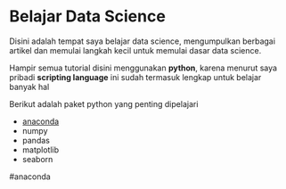 # Belajar Data Science

Disini adalah tempat saya belajar data science, mengumpulkan berbagai artikel dan memulai langkah kecil untuk memulai dasar data science. 

Hampir semua tutorial disini menggunakan **python**, karena menurut saya pribadi **scripting language** ini sudah termasuk lengkap untuk belajar banyak hal 

Berikut adalah paket python yang penting dipelajari 
- [anaconda](#anaconda)
- numpy 
- pandas
- matplotlib
- seaborn


#anaconda
